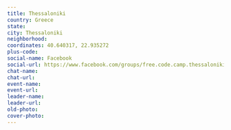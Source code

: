 ```yaml
---
title: Thessaloniki
country: Greece
state: 
city: Thessaloniki
neighborhood: 
coordinates: 40.640317, 22.935272
plus-code:
social-name: Facebook
social-url: https://www.facebook.com/groups/free.code.camp.thessaloniki
chat-name:
chat-url:
event-name:
event-url:
leader-name:
leader-url:
old-photo: 
cover-photo:
---
```

